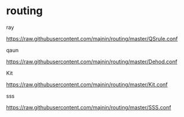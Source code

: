 # routing
ray

https://raw.githubusercontent.com/majnin/routing/master/QSrule.conf


qaun

https://raw.githubusercontent.com/majnin/routing/master/Dehod.conf


Kit

https://raw.githubusercontent.com/majnin/routing/master/Kit.conf


sss

https://raw.githubusercontent.com/majnin/routing/master/SSS.conf
